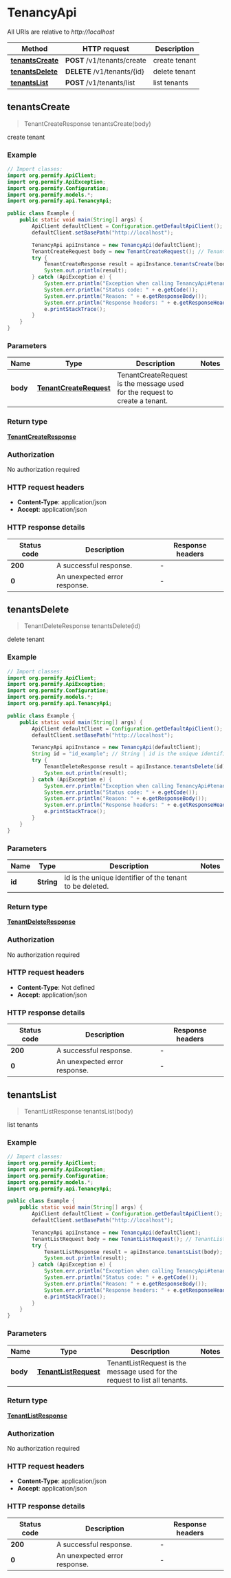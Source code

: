 # TenancyApi

All URIs are relative to *http://localhost*

| Method | HTTP request | Description |
|------------- | ------------- | -------------|
| [**tenantsCreate**](TenancyApi.md#tenantsCreate) | **POST** /v1/tenants/create | create tenant |
| [**tenantsDelete**](TenancyApi.md#tenantsDelete) | **DELETE** /v1/tenants/{id} | delete tenant |
| [**tenantsList**](TenancyApi.md#tenantsList) | **POST** /v1/tenants/list | list tenants |



## tenantsCreate

> TenantCreateResponse tenantsCreate(body)

create tenant

### Example

```java
// Import classes:
import org.permify.ApiClient;
import org.permify.ApiException;
import org.permify.Configuration;
import org.permify.models.*;
import org.permify.api.TenancyApi;

public class Example {
    public static void main(String[] args) {
        ApiClient defaultClient = Configuration.getDefaultApiClient();
        defaultClient.setBasePath("http://localhost");

        TenancyApi apiInstance = new TenancyApi(defaultClient);
        TenantCreateRequest body = new TenantCreateRequest(); // TenantCreateRequest | TenantCreateRequest is the message used for the request to create a tenant.
        try {
            TenantCreateResponse result = apiInstance.tenantsCreate(body);
            System.out.println(result);
        } catch (ApiException e) {
            System.err.println("Exception when calling TenancyApi#tenantsCreate");
            System.err.println("Status code: " + e.getCode());
            System.err.println("Reason: " + e.getResponseBody());
            System.err.println("Response headers: " + e.getResponseHeaders());
            e.printStackTrace();
        }
    }
}
```

### Parameters


| Name | Type | Description  | Notes |
|------------- | ------------- | ------------- | -------------|
| **body** | [**TenantCreateRequest**](TenantCreateRequest.md)| TenantCreateRequest is the message used for the request to create a tenant. | |

### Return type

[**TenantCreateResponse**](TenantCreateResponse.md)

### Authorization

No authorization required

### HTTP request headers

- **Content-Type**: application/json
- **Accept**: application/json


### HTTP response details
| Status code | Description | Response headers |
|-------------|-------------|------------------|
| **200** | A successful response. |  -  |
| **0** | An unexpected error response. |  -  |


## tenantsDelete

> TenantDeleteResponse tenantsDelete(id)

delete tenant

### Example

```java
// Import classes:
import org.permify.ApiClient;
import org.permify.ApiException;
import org.permify.Configuration;
import org.permify.models.*;
import org.permify.api.TenancyApi;

public class Example {
    public static void main(String[] args) {
        ApiClient defaultClient = Configuration.getDefaultApiClient();
        defaultClient.setBasePath("http://localhost");

        TenancyApi apiInstance = new TenancyApi(defaultClient);
        String id = "id_example"; // String | id is the unique identifier of the tenant to be deleted.
        try {
            TenantDeleteResponse result = apiInstance.tenantsDelete(id);
            System.out.println(result);
        } catch (ApiException e) {
            System.err.println("Exception when calling TenancyApi#tenantsDelete");
            System.err.println("Status code: " + e.getCode());
            System.err.println("Reason: " + e.getResponseBody());
            System.err.println("Response headers: " + e.getResponseHeaders());
            e.printStackTrace();
        }
    }
}
```

### Parameters


| Name | Type | Description  | Notes |
|------------- | ------------- | ------------- | -------------|
| **id** | **String**| id is the unique identifier of the tenant to be deleted. | |

### Return type

[**TenantDeleteResponse**](TenantDeleteResponse.md)

### Authorization

No authorization required

### HTTP request headers

- **Content-Type**: Not defined
- **Accept**: application/json


### HTTP response details
| Status code | Description | Response headers |
|-------------|-------------|------------------|
| **200** | A successful response. |  -  |
| **0** | An unexpected error response. |  -  |


## tenantsList

> TenantListResponse tenantsList(body)

list tenants

### Example

```java
// Import classes:
import org.permify.ApiClient;
import org.permify.ApiException;
import org.permify.Configuration;
import org.permify.models.*;
import org.permify.api.TenancyApi;

public class Example {
    public static void main(String[] args) {
        ApiClient defaultClient = Configuration.getDefaultApiClient();
        defaultClient.setBasePath("http://localhost");

        TenancyApi apiInstance = new TenancyApi(defaultClient);
        TenantListRequest body = new TenantListRequest(); // TenantListRequest | TenantListRequest is the message used for the request to list all tenants.
        try {
            TenantListResponse result = apiInstance.tenantsList(body);
            System.out.println(result);
        } catch (ApiException e) {
            System.err.println("Exception when calling TenancyApi#tenantsList");
            System.err.println("Status code: " + e.getCode());
            System.err.println("Reason: " + e.getResponseBody());
            System.err.println("Response headers: " + e.getResponseHeaders());
            e.printStackTrace();
        }
    }
}
```

### Parameters


| Name | Type | Description  | Notes |
|------------- | ------------- | ------------- | -------------|
| **body** | [**TenantListRequest**](TenantListRequest.md)| TenantListRequest is the message used for the request to list all tenants. | |

### Return type

[**TenantListResponse**](TenantListResponse.md)

### Authorization

No authorization required

### HTTP request headers

- **Content-Type**: application/json
- **Accept**: application/json


### HTTP response details
| Status code | Description | Response headers |
|-------------|-------------|------------------|
| **200** | A successful response. |  -  |
| **0** | An unexpected error response. |  -  |

